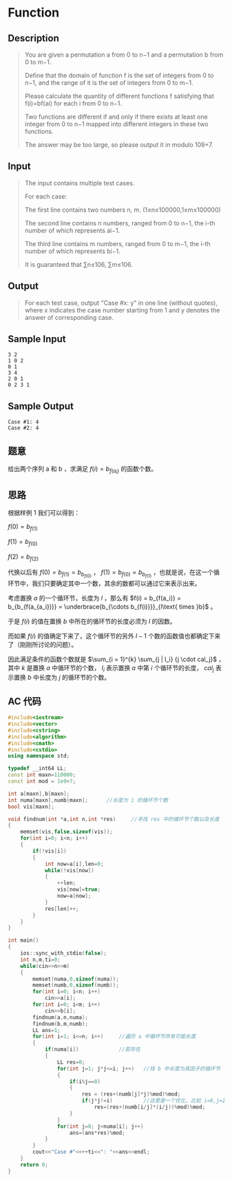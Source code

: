 # Function

## **Description**

> You are given a permutation a from 0 to n−1 and a permutation b from 0 to m−1.
>
> Define that the domain of function f is the set of integers from 0 to n−1, and the range of it is the set of integers from 0 to m−1.
>
> Please calculate the quantity of different functions f satisfying that f(i)=bf(ai) for each i from 0 to n−1.
>
> Two functions are different if and only if there exists at least one integer from 0 to n−1 mapped into different integers in these two functions.
>
> The answer may be too large, so please output it in modulo 109+7.



## **Input**

> The input contains multiple test cases.
>
> For each case:
>
> The first line contains two numbers n, m. (1≤n≤100000,1≤m≤100000)
>
> The second line contains n numbers, ranged from 0 to n−1, the i-th number of which represents ai−1.
>
> The third line contains m numbers, ranged from 0 to m−1, the i-th number of which represents bi−1.
>
> It is guaranteed that ∑n≤106, ∑m≤106.



## **Output**

> For each test case, output "Case #x: y" in one line (without quotes), where x indicates the case number starting from 1 and y denotes the answer of corresponding case.



## **Sample Input**

    3 2
    1 0 2
    0 1
    3 4
    2 0 1
    0 2 3 1



## **Sample Output**

    Case #1: 4
    Case #2: 4


## **题意**

给出两个序列 a 和 b ，求满足 $f(i)=b_{f(a_i)}$ 的函数个数。



## **思路**

根据样例 1 我们可以得到：

$f(0)=b_{f(1)}$

$f(1)=b_{f(0)}$

$f(2)=b_{f(2)}$

代换以后有 $f(0)=b_{f(1)}=b_{b_{f(0)}}$ ， $f(1)=b_{f(0)}=b_{b_{f(1)}}$ ，也就是说，在这一个循环节中，我们只要确定其中一个数，其余的数都可以通过它来表示出来。

考虑置换 $a$ 的一个循环节，长度为 $l$ ，那么有 $f(i) = b_{f(a_i)} = b_{b_{f(a_{a_i})}} = \underbrace{b_{\cdots b_{f(i)}}}_{l\text{ times }b}$ 。

于是 $f(i)$ 的值在置换 $b$ 中所在的循环节的长度必须为 $l$ 的因数。

而如果 $f(i)$ 的值确定下来了，这个循环节的另外 $l - 1$ 个数的函数值也都确定下来了（刚刚所讨论的问题）。

因此满足条件的函数个数就是 $\sum_{i = 1}^{k} \sum_{j | l_i} {j \cdot cal_j}$ ，其中 $k$ 是置换 $a$ 中循环节的个数， $l_i$ 表示置换 $a$ 中第 $i$ 个循环节的长度， $cal_j$ 表示置换 $b$ 中长度为 $j$ 的循环节的个数。



## **AC 代码**

```cpp
#include<iostream>
#include<vector>
#include<cstring>
#include<algorithm>
#include<cmath>
#include<cstdio>
using namespace std;

typedef __int64 LL;
const int maxn=110000;
const int mod = 1e9+7;

int a[maxn],b[maxn];
int numa[maxn],numb[maxn];      //长度为 i 的循环节个数
bool vis[maxn];

void findnum(int *a,int n,int *res)     //寻找 res 中的循环节个数以及长度
{
    memset(vis,false,sizeof(vis));
    for(int i=0; i<n; i++)
    {
        if(!vis[i])
        {
            int now=a[i],len=0;
            while(!vis[now])
            {
                ++len;
                vis[now]=true;
                now=a[now];
            }
            res[len]++;
        }
    }
}

int main()
{
    ios::sync_with_stdio(false);
    int n,m,ti=0;
    while(cin>>n>>m)
    {
        memset(numa,0,sizeof(numa));
        memset(numb,0,sizeof(numb));
        for(int i=0; i<n; i++)
            cin>>a[i];
        for(int i=0; i<m; i++)
            cin>>b[i];
        findnum(a,n,numa);
        findnum(b,m,numb);
        LL ans=1;
        for(int i=1; i<=n; i++)     //遍历 a 中循环节所有可能长度
        {
            if(numa[i])             //若存在
            {
                LL res=0;
                for(int j=1; j*j<=i; j++)   //找 b 中长度为其因子的循环节
                {
                    if(i%j==0)
                    {
                        res = (res+(numb[j]*j)%mod)%mod;
                        if(j*j!=i)          //这里是一个优化，比如 i=6,j=2 此时直接计算出 6/2 的情况，减少时间消耗
                            res=(res+(numb[i/j]*(i/j))%mod)%mod;
                    }
                }
                for(int j=0; j<numa[i]; j++)
                    ans=(ans*res)%mod;
            }
        }
        cout<<"Case #"<<++ti<<": "<<ans<<endl;
    }
    return 0;
}
```


